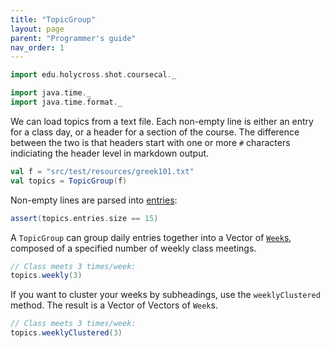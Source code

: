 ```yaml
---
title: "TopicGroup"
layout: page
parent: "Programmer's guide"
nav_order: 1
---
```


```scala mdoc:invisible
import edu.holycross.shot.coursecal._

import java.time._
import java.time.format._
```

We can load topics from a text file. Each non-empty line is either an entry for a class day, or a header for a section of the course.  The difference between the two is that headers start with one or more `#` characters indiciating the header level in markdown output.

```scala mdoc:silent
val f = "src/test/resources/greek101.txt"
val topics = TopicGroup(f)
```  

Non-empty lines are parsed into [entries](../topicEntry/):

```scala mdoc
assert(topics.entries.size == 15)
```

A `TopicGroup` can group daily entries together into a Vector of [`Week`s](../week/), composed of a specified number of weekly class meetings.


```scala mdoc
// Class meets 3 times/week:
topics.weekly(3)
```

If you want to cluster your weeks by subheadings, use the `weeklyClustered`  method.  The result is a Vector of Vectors of `Week`s.


```scala mdoc
// Class meets 3 times/week:
topics.weeklyClustered(3)
```
